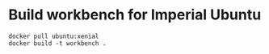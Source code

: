 # Build workbench for Imperial Ubuntu

```
docker pull ubuntu:xenial
docker build -t workbench .
```
